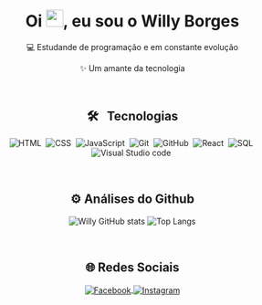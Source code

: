 <h1 align="center">Oi <img src="https://raw.githubusercontent.com/kaueMarques/kaueMarques/master/hi.gif" width="30px">, eu sou o Willy Borges</h1>

<div align="center">
  
 💻 Estudande de programação e em constante evolução
  
 ✨ Um amante da tecnologia


  
 </div>

<br>

<h2 align="center"> 🛠️ &nbsp; Tecnologias </h2>
<div align="center">
  
![HTML](https://img.shields.io/badge/-HTML-05122A?style=flat&logo=HTML5)&nbsp;
![CSS](https://img.shields.io/badge/-CSS-05122A?style=flat&logo=CSS3&logoColor=1572B6)&nbsp;
![JavaScript](https://img.shields.io/badge/-JavaScript-05122A?style=flat&logo=javascript)&nbsp;
![Git](https://img.shields.io/badge/-Git-05122A?style=flat&logo=git)&nbsp;
![GitHub](https://img.shields.io/badge/-GitHub-05122A?style=flat&logo=github)&nbsp;
![React](https://img.shields.io/badge/-React-05122A?style=flat&logo=react)&nbsp;
![SQL](https://img.shields.io/badge/-MySQL-05122A?style=flat&logo=sqlite)&nbsp;
![Visual Studio code](https://img.shields.io/badge/-Visual%20Studio%20Code-05122A?style=flat&logo=visual-studio-code&logoColor=007ACC)&nbsp;
</div>

<br>

<h2 align="center"> ⚙️ Análises do Github </h2>

<div align="center">
  
  ![Willy GitHub stats](https://github-readme-stats.vercel.app/api?username=wborg&show_icons=true&theme=radical&custom_title=Willy%20Borges&bg_color=00000000&border_color=FF4500&title_color=FF8C00&text_color=9400D3)
  ![Top Langs](https://github-readme-stats.vercel.app/api/top-langs/?username=wborg&layout=compact&bg_color=00000000&border_color=FF4500&title_color=FF8C00&theme=radical&custom_title=Linguagens%20mais%20usadas&text_color=9400D3)
    
 </div>

 <br>

<h2 align="center"> 🌐 Redes Sociais </h2>

<div align="center">
  
<a href="https://www.facebook.com/willy.silva.507" target="_blank">
<img align="center" alt="Facebook" src="https://img.shields.io/badge/-Willy Silva-05122A?style=flat&logo=facebook&logoColor=1194f4"  />
</a>
  
<a href="https://www.instagram.com/wil.borg/" target="_blank">
<img align="center" alt="Instagram" src="https://img.shields.io/badge/-wil.borg-05122A?style=flat&logo=instagram&logoColor=FF1493"  />
</a>
<!--  
<a href="https://www.instagram.com/wil.borg/" target="_blank">
<img align="center" alt="Discord" src="https://img.shields.io/badge/-WilCoyote-05122A?style=flat&logo=discord&logoColor=5865f2"  />
</a>
!-->
</div>


